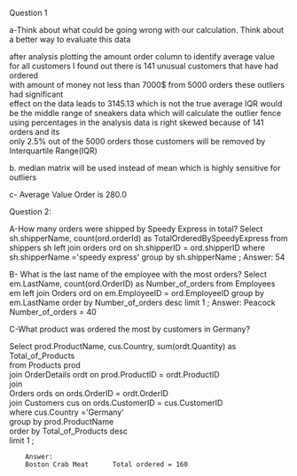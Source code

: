 Question 1

a-Think about what could be going wrong with our calculation. Think about a better way to evaluate this data

after analysis plotting the amount order column to identify average value  
for all customers I found out there is 141 unusual customers that have had ordered  
with amount of money not less than 7000$ from 5000 orders these outliers had significant  
effect on the data leads to 3145.13 which is not the true average 
IQR would be the middle range of sneakers data which will calculate the outlier fence  
using percentages in the analysis data is right skewed because of 141 orders and its  
only 2.5% out of the 5000 orders those customers will be removed by Interquartile Range(IQR)

b. median matrix will be used instead of mean which is highly sensitive for outliers    


c- Average Value Order is   280.0



Question 2: 

A-How many orders were shipped by Speedy Express in total?
Select sh.shipperName, count(ord.orderId) as TotalOrderedBySpeedyExpress 
from shippers sh
left join 
orders ord on sh.shipperID = ord.shipperID
where sh.shipperName ='speedy express'
group by sh.shipperName 
;
	Answer:
	54

B-	What is the last name of the employee with the most orders?
Select em.LastName, count(ord.OrderID) as Number_of_orders 
from Employees em 
left join 
Orders ord on em.EmployeeID = ord.EmployeeID
group by em.LastName 
order by Number_of_orders desc
limit 1
;
            Answer:
            Peacock  Number_of_orders  =  40

C-What product was ordered the most by customers in Germany?

Select prod.ProductName, cus.Country, sum(ordt.Quantity) as Total_of_Products  
from Products prod  
join
OrderDetails ordt on prod.ProductID =  ordt.ProductID  
join   
Orders ords on ords.OrderID = ordt.OrderID  
join 
Customers cus on ords.CustomerID = cus.CustomerID  
where cus.Country ='Germany'  
group by prod.ProductName  
order by Total_of_Products desc  
limit 1
    ;  

        Answer:
        Boston Crab Meat      Total ordered = 160 





 

